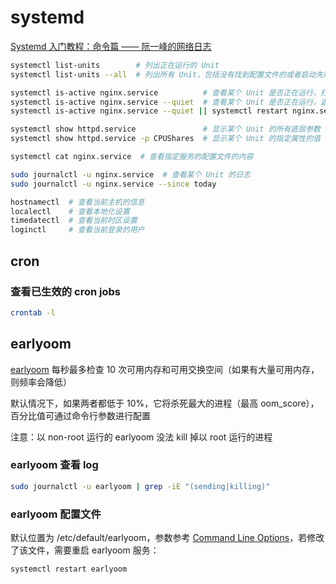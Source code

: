 # systemd

[Systemd 入门教程：命令篇 —— 阮一峰的网络日志](https://www.ruanyifeng.com/blog/2016/03/systemd-tutorial-commands.html)

```bash
systemctl list-units        # 列出正在运行的 Unit
systemctl list-units --all  # 列出所有 Unit，包括没有找到配置文件的或者启动失败的

systemctl is-active nginx.service          # 查看某个 Unit 是否正在运行，打印 active 并返回 0，或打印 inactive 并返回非零值
systemctl is-active nginx.service --quiet  # 查看某个 Unit 是否正在运行，返回 0，或返回非零值
systemctl is-active nginx.service --quiet || systemctl restart nginx.service

systemctl show httpd.service               # 显示某个 Unit 的所有底层参数
systemctl show httpd.service -p CPUShares  # 显示某个 Unit 的指定属性的值

systemctl cat nginx.service  # 查看指定服务的配置文件的内容

sudo journalctl -u nginx.service  # 查看某个 Unit 的日志
sudo journalctl -u nginx.service --since today

hostnamectl  # 查看当前主机的信息
localectl    # 查看本地化设置
timedatectl  # 查看当前时区设置
loginctl     # 查看当前登录的用户
```

## cron

### 查看已生效的 cron jobs

```bash
crontab -l
```

## earlyoom

[earlyoom](https://github.com/rfjakob/earlyoom) 每秒最多检查 10 次可用内存和可用交换空间（如果有大量可用内存，则频率会降低）

默认情况下，如果两者都低于 10%，它将杀死最大的进程（最高 oom_score），百分比值可通过命令行参数进行配置

注意：以 non-root 运行的 earlyoom 没法 kill 掉以 root 运行的进程

### earlyoom 查看 log

```bash
sudo journalctl -u earlyoom | grep -iE "(sending|killing)"
```

### earlyoom 配置文件

默认位置为 /etc/default/earlyoom，参数参考 [Command Line Options](https://github.com/rfjakob/earlyoom?tab=readme-ov-file#command-line-options)，若修改了该文件，需要重启 earlyoom 服务：

```bash
systemctl restart earlyoom
```

